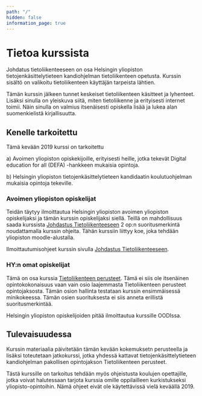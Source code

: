 ```yaml
---
path: "/"
hidden: false
information_page: true
---
```


<banner></banner>

# Tietoa kurssista

Johdatus tietoliikenteeseen on osa Helsingin yliopiston tietojenkäsittelytieteen kandiohjelman tietoliikenteen opetusta.  Kurssin sisältö on valikoitu tietoliikenteen käyttäjän tarpeista lähtien.  


Tämän kurssin jälkeen tunnet keskeiset tietoliikenteen käsitteet ja lyhenteet. Lisäksi sinulla on yleiskuva siitä, miten tietoliikenne ja erityisesti internet toimii. Näin sinulla on valmius itsenäisesti opiskella lisää ja lukea alan suomenkielistä kirjallisuutta.


## Kenelle tarkoitettu

Tämä kevään 2019 kurssi on tarkoitettu 

a) Avoimen yliopiston opiskekijoille, erityisesti heille, jotka tekevät Digital education for all (DEFA) -hankkeen mukaisia opintoja. 

b) Helsingin yliopiston tietojenkäsittelytieteen kandidaatin koulutuohjelman mukaisia opintoja tekeville.


### Avoimen yliopiston opiskelijat

Teidän täytyy ilmoittautua Helsingin yliopiston avoimen yliopiston opiskelijaksi ja tämän kurssin opiskelijaksi siellä. 
Teillä on mahdollisuus saada kurssista [Johdastus Tietoliikenteeseen](https://courses.helsinki.fi/fi/aytkt200041/128807054) 2 op:n suoritusmerkintä noudattamalla kurssin ohjeita. Tähän kurssiin liittyy koe, joka tehdään yliopiston moodle-alustalla.

Ilmoittautumisohjeet kurssin sivulla [Johdastus Tietoliikenteeseen](https://courses.helsinki.fi/fi/aytkt200041/128807054).


### HY:n omat opiskelijat

Tämä on osa kurssia [Tietoliikenteen perusteet](https://courses.helsinki.fi/fi/tkt20004/124962079). Tämä ei siis ole itsenäinen opintokokonaisuus vaan vain osio laajemmasta Tietoliikenteen perusteet opintojaksosta. Tämän osion hallinta testataan kurssin ensimmäisessä minikokeessa. Tämän osien suorituksesta ei siis anneta erillistä suoritusmerkintää.

Helsingin yliopiston opiskelijoiden pitää ilmoittautua kurssille OODIssa.


## Tulevaisuudessa

Kurssin materiaalia päivitetään tämän kevään kokemuksetn perusteella ja lisäksi toteutetaan jatkokurssi, jotka yhdessä kattavat tietojenkäsittelytieteen kandiohjelman pakollisen opintojakson Tietoliikenteen perusteet.

Tästä kurssille on tarkoitus tehdään myös ohjeistusta koulujen opettajille, jotka voivat halutessaan tarjota kurssia omille oppilailleen kurkistukseksi yliopisto-opintoihin. Nämä ohjeet eivät ole käytettävissä vielä keväällä 2019.
